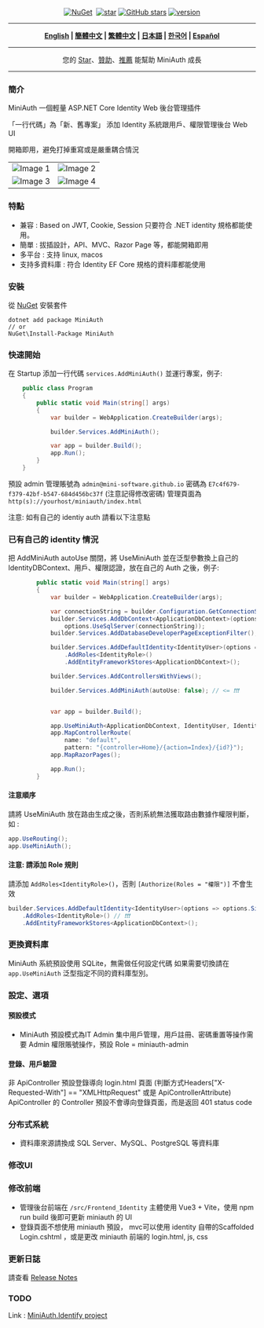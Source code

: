 <div align="center">
<p><a href="https://www.nuget.org/packages/MiniAuth"><img src="https://img.shields.io/nuget/v/MiniAuth.svg" alt="NuGet"></a>  <a href="https://www.nuget.org/packages/MiniAuth"><img src="https://img.shields.io/nuget/dt/MiniAuth.svg" alt=""></a>  
<a href="https://gitee.com/shps951023/MiniAuth"><img src="https://gitee.com/shps951023/MiniAuth/badge/star.svg" alt="star"></a> <a href="https://github.com/Mini-Software/MiniAuth" rel="nofollow"><img src="https://img.shields.io/github/stars/Mini-Software/MiniAuth?logo=github" alt="GitHub stars"></a> <a href="https://www.nuget.org/packages/MiniAuth"><img src="https://img.shields.io/badge/.NET-%3E%3D%206.0-red.svg" alt="version"></a>
</p>
</div>


---

<div align="center">
<p><strong>
    <a href="README.md">English</a> | <a href="README.zh-CN.md">簡體中文</a> | <a href="README.zh-Hant.md">繁體中文</a> | <a href="README.ja.md">日本語</a> | <a href="README.ko.md">한국어</a> | <a href="README.es.md">Español</a>  
</strong></p>
</div>


---

<div align="center">
<p> 您的 <a href="https://github.com/mini-software/miniauth">Star</a>、<a href="https://miniexcel.github.io">贊助</a>、<a href="https://www.linkedin.com/in/itweihan/">推薦</a> 能幫助 MiniAuth 成長 </p>
</div>


---

### 簡介

MiniAuth 一個輕量 ASP.NET Core Identity Web 後台管理插件

「一行代碼」為「新、舊專案」 添加 Identity 系統跟用戶、權限管理後台 Web UI

開箱即用，避免打掉重寫或是嚴重耦合情況

<table>
    <tr>
        <td><img src="https://github.com/mini-software/MiniAuth/assets/12729184/bd744b76-6a7d-4cc4-95fa-2400c81ada00" alt="Image 1"></td>
        <td><img src="https://github.com/mini-software/MiniAuth/assets/12729184/f5377c42-98e9-4a12-b4df-3852bef01a3a" alt="Image 2"></td>
    </tr>
    <tr>
        <td><img src="https://github.com/mini-software/MiniAuth/assets/12729184/af7b445a-2ebb-4ed6-9d0c-376c06a00fb5" alt="Image 3"></td>
        <td><img src="https://github.com/mini-software/MiniAuth/assets/12729184/26007b39-7ec5-4f72-b714-4e5a8a4e124a" alt="Image 4"></td>
    </tr>
</table>




### 特點

- 兼容 :  Based on JWT, Cookie, Session 只要符合 .NET identity 規格都能使用。
- 簡單 : 拔插設計，API、MVC、Razor Page 等，都能開箱即用
- 多平台 : 支持 linux, macos
- 支持多資料庫 : 符合 Identity  EF Core 規格的資料庫都能使用

### 安裝

從 [NuGet](https://www.nuget.org/packages/MiniAuth) 安裝套件

```
dotnet add package MiniAuth
// or
NuGet\Install-Package MiniAuth
```


### 快速開始

在 Startup 添加一行代碼 `services.AddMiniAuth()` 並運行專案，例子: 

```csharp
    public class Program
    {
        public static void Main(string[] args)
        {
            var builder = WebApplication.CreateBuilder(args);

            builder.Services.AddMiniAuth();

            var app = builder.Build();
            app.Run();
        }
    }
```

預設 admin 管理賬號為 `admin@mini-software.github.io` 密碼為 `E7c4f679-f379-42bf-b547-684d456bc37f` (注意記得修改密碼)
管理頁面為 `http(s)://yourhost/miniauth/index.html`

注意: 如有自己的 identiy auth 請看以下注意點

### 已有自己的 identity 情況

把 AddMiniAuth autoUse 關閉，將 UseMiniAuth 並在泛型參數換上自己的 IdentityDBContext、用戶、權限認證，放在自己的 Auth 之後，例子: 
```csharp
        public static void Main(string[] args)
        {
            var builder = WebApplication.CreateBuilder(args);

            var connectionString = builder.Configuration.GetConnectionString("DefaultConnection") ?? throw new InvalidOperationException("Connection string 'DefaultConnection' not found.");
            builder.Services.AddDbContext<ApplicationDbContext>(options =>
                options.UseSqlServer(connectionString));
            builder.Services.AddDatabaseDeveloperPageExceptionFilter();

            builder.Services.AddDefaultIdentity<IdentityUser>(options => options.SignIn.RequireConfirmedAccount = true)
                .AddRoles<IdentityRole>()
                .AddEntityFrameworkStores<ApplicationDbContext>();

            builder.Services.AddControllersWithViews();

            builder.Services.AddMiniAuth(autoUse: false); // <= ❗❗❗


            var app = builder.Build();

            app.UseMiniAuth<ApplicationDbContext, IdentityUser, IdentityRole>();  // <= ❗❗❗ 
            app.MapControllerRoute(
                name: "default",
                pattern: "{controller=Home}/{action=Index}/{id?}");
            app.MapRazorPages();

            app.Run();
        }
```

#### 注意順序
請將 UseMiniAuth 放在路由生成之後，否則系統無法獲取路由數據作權限判斷，如 :

```c#
app.UseRouting();
app.UseMiniAuth();
```

#### 注意: 請添加 Role 規則

請添加 `AddRoles<IdentityRole>()`，否則 `[Authorize(Roles = "權限")]` 不會生效
```C#
builder.Services.AddDefaultIdentity<IdentityUser>(options => options.SignIn.RequireConfirmedAccount = true)
    .AddRoles<IdentityRole>() // ❗❗❗ 
    .AddEntityFrameworkStores<ApplicationDbContext>();
```

### 更換資料庫

MiniAuth 系統預設使用 SQLite，無需做任何設定代碼
如果需要切換請在 `app.UseMiniAuth` 泛型指定不同的資料庫型別。


### 設定、選項

#### 預設模式

- MiniAuth 預設模式為IT Admin 集中用戶管理，用戶註冊、密碼重置等操作需要 Admin 權限賬號操作，預設 Role = miniauth-admin

#### 登錄、用戶驗證

非 ApiController 預設登錄導向 login.html 頁面 (判斷方式Headers["X-Requested-With"] == "XMLHttpRequest" 或是 ApiControllerAttribute)
ApiController 的 Controller 預設不會導向登錄頁面，而是返回 401 status code


### 分布式系統

- 資料庫來源請換成 SQL Server、MySQL、PostgreSQL 等資料庫

### 修改UI

### 修改前端

- 管理後台前端在 `/src/Frontend_Identity` 主體使用 Vue3 + Vite，使用 npm run build 後即可更新 miniauth 的 UI
- 登錄頁面不想使用 miniauth 預設， mvc可以使用 identity 自帶的Scaffolded Login.cshtml ，或是更改 miniauth 前端的 login.html, js, css

### 更新日誌

請查看 [Release Notes](releases)

### TODO
Link : [MiniAuth.Identify project
](https://github.com/orgs/mini-software/projects/7/views/1)